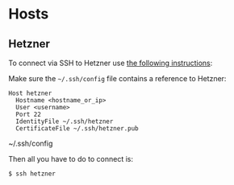 # Hosts

## Hetzner

To connect via SSH to Hetzner use [the following instructions](https://serverfault.com/questions/295768/how-do-i-connect-to-ssh-with-a-different-public-key):

Make sure the ```~/.ssh/config``` file contains a reference to Hetzner:

```
Host hetzner
  Hostname <hostname_or_ip>
  User <username>
  Port 22
  IdentityFile ~/.ssh/hetzner
  CertificateFile ~/.ssh/hetzner.pub
```
~/.ssh/config

Then all you have to do to connect is:

``` bash
$ ssh hetzner
```
